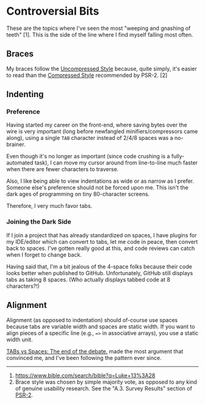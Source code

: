 # Controversial Bits
These are the topics where I've seen the most "weeping and gnashing of teeth" [1]. This is the side of the line where I find myself falling most often.

## Braces
My braces follow the [Uncompressed Style](DEFINE-BRACES.md) because, quite simply, it's easier to read than the [Compressed Style](DEFINE-BRACES.md) recommended by PSR-2. [2]

## Indenting
### Preference
Having started my career on the front-end, where saving bytes over the wire is very important (long before newfangled minifiers/compressors came along), using a single `TAB` character instead of 2/4/8 spaces was a no-brainer.

Even though it's no longer as important (since code crushing is a fully-automated task), I can move my cursor around from line-to-line much faster when there are fewer characters to traverse.

Also, I like being able to view indentations as wide or as narrow as I prefer. Someone else's preference should not be forced upon me. This isn't the dark ages of programming on tiny 80-character screens.

Therefore, I very much favor tabs.

### Joining the Dark Side
If I join a project that has already standardized on spaces, I have plugins for my IDE/editor which can convert to tabs, let me code in peace, then convert back to spaces. I've gotten really good at this, and code reviews can catch when I forget to change back.

Having said that, I'm a bit jealous of the 4-space folks because their code looks better when published to GitHub. Unfortunately, GitHub still displays tabs as taking 8 spaces. (Who actually displays tabbed code at 8 characters?!)

## Alignment
Alignment (as opposed to indentation) should of-course use spaces because tabs are variable width and spaces are static width. If you want to align pieces of a specific line (e.g., `=>` in associative arrays), you use a static width unit.

[TABs vs Spaces: The end of the debate.](http://www.iovene.com/posts/2007/05/tabs-vs-spaces-the-end-of-the-debate/) made the most argument that convinced me, and I've been following the pattern ever since.

----

1. https://www.bible.com/search/bible?q=Luke+13%3A28
2. Brace style was chosen by simple majority vote, as opposed to any kind of genuine usability research. See the "A.3. Survey Results" section of [PSR-2](http://www.php-fig.org/psr/psr-2/).
